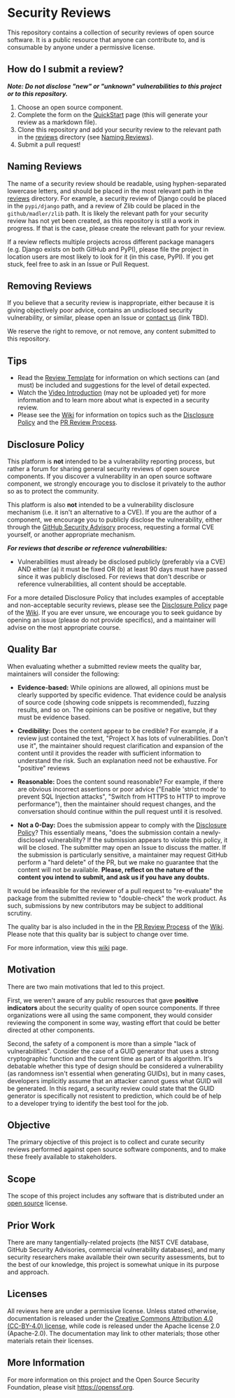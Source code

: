 # Security Reviews

This repository contains a collection of security reviews of open source software. It is a public resource that anyone can contribute to, and is consumable by anyone under a permissive license.

## How do I submit a review?

***Note: Do not disclose "new" or "unknown" vulnerabilities to this project or to this repository.***

1. Choose an open source component.
2. Complete the form on the [QuickStart](https://ossf.github.io/security-reviews/quickstart.html) page (this will generate your review as a markdown file).
2. Clone this repository and add your security review to the relevant path in the [reviews](https://github.com/ossf/security-reviews/tree/main/reviews) directory (see [Naming Reviews](#naming-reviews)).
3. Submit a pull request!

## Naming Reviews

The name of a security review should be readable, using hyphen-separated lowercase
letters, and should be placed in the most relevant path in the [reviews](https://github.com/ossf/security-reviews/tree/main/reviews) directory. For example, a security review of Django could be placed in the `pypi/django` path, and a review of Zlib could be placed in the `github/madler/zlib` path. It is likely the relevant path for your security review has not yet been created, as this repository is still a work in progress. If that is the case, please create the relevant path for your review.

If a review reflects multiple projects across different package managers (e.g.
Django exists on both GitHub and PyPI), please file the project in location
users are most likely to look for it (in this case, PyPI). If you get stuck,
feel free to ask in an Issue or Pull Request.

## Removing Reviews

If you believe that a security review is inappropriate, either because
it is giving objectively poor advice, contains an undisclosed security
vulnerability, or similar, please open an Issue or [contact us](#) (link TBD).

We reserve the right to remove, or not remove, any content submitted
to this repository.

## Tips

 * Read the [Review Template](template.md) for information on which sections can (and must) be included and suggestions for the level of detail expected.
 * Watch the [Video Introduction](#) (may not be uploaded yet) for more information and to learn more about what is expected in a security review.
 * Please see the [Wiki](https://github.com/ossf/security-reviews/wiki) for information on topics such as the [Disclosure Policy](https://github.com/ossf/security-reviews/wiki/Disclosure-Policy) and the [PR Review Process](https://github.com/ossf/security-reviews/wiki/PR-Review-Process).

## Disclosure Policy

This platform is **not** intended to be a vulnerability reporting process, but rather a forum for sharing general security reviews of open source components. If you
discover a vulnerability in an open source software component, we
strongly encourage you to disclose it privately to the author so as
to protect the community.

This platform is also **not** intended to be a vulnerability disclosure mechanism
(i.e. it isn't an alternative to a CVE). If you are the author of a
component, we encourage you to publicly disclose the vulnerability,
either through the
[GitHub Security Advisory](https://docs.github.com/en/free-pro-team@latest/github/managing-security-vulnerabilities/about-github-security-advisories)
process, requesting a formal CVE yourself, or another appropriate
mechanism.

***For reviews that describe or reference vulnerabilities:***

 * Vulnerabilities must already be disclosed publicly (preferably via a CVE) AND either (a) it must be fixed OR (b) at least 90 days must have passed since it was publicly disclosed.
For reviews that don't describe or reference vulnerabilities, all content should be acceptable.

For a more detailed Disclosure Policy that includes examples of acceptable and non-acceptable security reviews, please see the [Disclosure Policy](https://github.com/ossf/security-reviews/wiki/Disclosure-Policy) page of the [Wiki](https://github.com/ossf/security-reviews/wiki). If you are ever unsure, we encourage you to seek guidance by opening an issue (please do not provide specifics), and a maintainer will advise on the most appropriate course.

## Quality Bar

When evaluating whether a submitted review meets the quality bar, maintainers will consider the following:

 * **Evidence-based:** While opinions are allowed, all opinions must be clearly supported by specific evidence. That evidence could be analysis of source code (showing code snippets is recommended), fuzzing results, and so on. The opinions can be positive or negative, but they must be evidence based.

 * **Credibility:** Does the content appear to be credible? For example, if a review just contained the text, "Project X has lots of vulnerabilities. Don't use it", the maintainer should request clarification and expansion of the content until it provides the reader with sufficient information to understand the risk. Such an explanation need not be exhaustive. For "positive" reviews

 * **Reasonable:** Does the content sound reasonable? For example, if there are obvious incorrect assertions or poor advice ("Enable 'strict mode' to prevent SQL Injection attacks", "Switch from HTTPS to HTTP to improve performance"), then the maintainer should request changes, and the conversation should continue within the pull request until it is resolved.

 * **Not a 0-Day:** Does the submission appear to comply with the [Disclosure Policy](https://github.com/ossf/security-reviews/wiki/Disclosure-Policy)? This essentially means, "does the submission contain a newly-disclosed vulnerability? If the submission appears to violate this policy, it will be closed. The submitter may open an Issue to discuss the matter. If the submission is particularly sensitive, a maintainer may request GitHub perform a "hard delete" of the PR, but we make no guarantee that the content will not be available. **Please, reflect on the nature of the content you intend to submit, and ask us if you have any doubts.**

It would be infeasible for the reviewer of a pull request to "re-evaluate" the package from the submitted review to "double-check" the work product. As such, submissions by new contributors may be subject to additional scrutiny.

The quality bar is also included in the  in the [PR Review Process](https://github.com/ossf/security-reviews/wiki/PR-Review-Process) of the [Wiki](https://github.com/ossf/security-reviews/wiki). Please note that this quality bar is subject to change over time.

For more information, view this [wiki](https://github.com/ossf/security-reviews/wiki/Vulnerability-Disclosure) page.

## Motivation

There are two main motivations that led to this project.

First, we weren't aware of any public resources that gave **positive indicators**
about the security quality of open source components. If three
organizations were all using the same component, they would consider
reviewing the component in some way, wasting effort that could
be better directed at other components.

Second, the safety of a component is more than a simple "lack of
vulnerabilities". Consider the case of a GUID generator that uses a
strong cryptographic function and the current time as part of its
algorithm. It's debatable whether this type of design should
be considered a vulnerability (as randomness isn't essential when
generating GUIDs), but in many cases, developers implicitly
assume that an attacker cannot guess what GUID will be generated.
In this regard, a security review could state that the
GUID generator is specifically not resistent to prediction, which
could be of help to a developer trying to identify the best tool
for the job.

## Objective

The primary objective of this project is to collect and curate
security reviews performed against open source software components,
and to make these freely available to stakeholders.

## Scope

The scope of this project includes any software that is distributed
under an [open source](https://opensource.org/licenses) license.

## Prior Work

There are many tangentially-related projects (the NIST CVE database,
GitHub Security Advisories, commercial vulnerability databases), and
many security researchers make available their own security assessments,
but to the best of our knowledge, this project is somewhat unique
in its purpose and approach.

## Licenses

All reviews here are under a permissive license.
Unless stated otherwise, documentation is released under the
[Creative Commons Attribution 4.0 (CC-BY-4.0) license](https://creativecommons.org/licenses/by/4.0/legalcode.txt),
while code is released under the Apache license 2.0 (Apache-2.0).
The documentation may link to other materials; those other materials retain
their licenses.

## More Information

For more information on this project and the Open Source Security
Foundation, please visit https://openssf.org.
